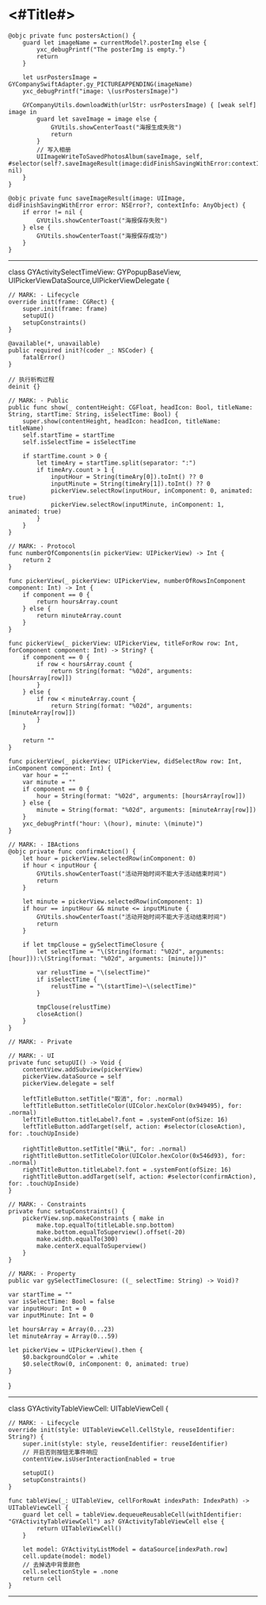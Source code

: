 #  <#Title#>

    @objc private func postersAction() {
        guard let imageName = currentModel?.posterImg else {
            yxc_debugPrintf("The posterImg is empty.")
            return
        }
        
        let usrPostersImage = GYCompanySwiftAdapter.gy_PICTUREAPPENDING(imageName)
        yxc_debugPrintf("image: \(usrPostersImage)")
        
        GYCompanyUtils.downloadWith(urlStr: usrPostersImage) { [weak self] image in
            guard let saveImage = image else {
                GYUtils.showCenterToast("海报生成失败")
                return
            }
            // 写入相册
            UIImageWriteToSavedPhotosAlbum(saveImage, self, #selector(self?.saveImageResult(image:didFinishSavingWithError:contextInfo:)), nil)
        }
    }
    
    @objc private func saveImageResult(image: UIImage, didFinishSavingWithError error: NSError?, contextInfo: AnyObject) {
        if error != nil {
            GYUtils.showCenterToast("海报保存失败")
        } else {
            GYUtils.showCenterToast("海报保存成功")
        }
    }
    
    
---------------------
class GYActivitySelectTimeView: GYPopupBaseView, UIPickerViewDataSource,UIPickerViewDelegate  {
    
    // MARK: - Lifecycle
    override init(frame: CGRect) {
        super.init(frame: frame)
        setupUI()
        setupConstraints()
    }
    
    @available(*, unavailable)
    public required init?(coder _: NSCoder) {
        fatalError()
    }
    
    // 执行析构过程
    deinit {}
    
    // MARK: - Public
    public func show(_ contentHeight: CGFloat, headIcon: Bool, titleName: String, startTime: String, isSelectTime: Bool) {
        super.show(contentHeight, headIcon: headIcon, titleName: titleName)
        self.startTime = startTime
        self.isSelectTime = isSelectTime
        
        if startTime.count > 0 {
            let timeAry = startTime.split(separator: ":")
            if timeAry.count > 1 {
                inputHour = String(timeAry[0]).toInt() ?? 0
                inputMinute = String(timeAry[1]).toInt() ?? 0
                pickerView.selectRow(inputHour, inComponent: 0, animated: true)
                pickerView.selectRow(inputMinute, inComponent: 1, animated: true)
            }
        }
    }
    
    // MARK: - Protocol
    func numberOfComponents(in pickerView: UIPickerView) -> Int {
        return 2
    }

    func pickerView(_ pickerView: UIPickerView, numberOfRowsInComponent component: Int) -> Int {
        if component == 0 {
            return hoursArray.count
        } else {
            return minuteArray.count
        }
    }

    func pickerView(_ pickerView: UIPickerView, titleForRow row: Int, forComponent component: Int) -> String? {
        if component == 0 {
            if row < hoursArray.count {
                return String(format: "%02d", arguments: [hoursArray[row]])
            }
        } else {
            if row < minuteArray.count {
                return String(format: "%02d", arguments: [minuteArray[row]])
            }
        }
        
        return ""
    }
    
    func pickerView(_ pickerView: UIPickerView, didSelectRow row: Int, inComponent component: Int) {
        var hour = ""
        var minute = ""
        if component == 0 {
            hour = String(format: "%02d", arguments: [hoursArray[row]])
        } else {
            minute = String(format: "%02d", arguments: [minuteArray[row]])
        }
        yxc_debugPrintf("hour: \(hour), minute: \(minute)")
    }
    
    // MARK: - IBActions
    @objc private func confirmAction() {
        let hour = pickerView.selectedRow(inComponent: 0)
        if hour < inputHour {
            GYUtils.showCenterToast("活动开始时间不能大于活动结束时间")
            return
        }
        
        let minute = pickerView.selectedRow(inComponent: 1)
        if hour == inputHour && minute <= inputMinute {
            GYUtils.showCenterToast("活动开始时间不能大于活动结束时间")
            return
        }
        
        if let tmpClouse = gySelectTimeClosure {
            let selectTime = "\(String(format: "%02d", arguments: [hour])):\(String(format: "%02d", arguments: [minute]))"
            
            var relustTime = "\(selectTime)"
            if isSelectTime {
                relustTime = "\(startTime)~\(selectTime)"
            }
            
            tmpClouse(relustTime)
            closeAction()
        }
    }
    
    // MARK: - Private
    
    // MARK: - UI
    private func setupUI() -> Void {
        contentView.addSubview(pickerView)
        pickerView.dataSource = self
        pickerView.delegate = self
        
        leftTitleButton.setTitle("取消", for: .normal)
        leftTitleButton.setTitleColor(UIColor.hexColor(0x949495), for: .normal)
        leftTitleButton.titleLabel?.font = .systemFont(ofSize: 16)
        leftTitleButton.addTarget(self, action: #selector(closeAction), for: .touchUpInside)
        
        rightTitleButton.setTitle("确认", for: .normal)
        rightTitleButton.setTitleColor(UIColor.hexColor(0x546d93), for: .normal)
        rightTitleButton.titleLabel?.font = .systemFont(ofSize: 16)
        rightTitleButton.addTarget(self, action: #selector(confirmAction), for: .touchUpInside)
    }
    
    // MARK: - Constraints
    private func setupConstraints() {
        pickerView.snp.makeConstraints { make in
            make.top.equalTo(titleLable.snp.bottom)
            make.bottom.equalToSuperview().offset(-20)
            make.width.equalTo(300)
            make.centerX.equalToSuperview()
        }
    }
    
    // MARK: - Property
    public var gySelectTimeClosure: ((_ selectTime: String) -> Void)?
    
    var startTime = ""
    var isSelectTime: Bool = false
    var inputHour: Int = 0
    var inputMinute: Int = 0
    
    let hoursArray = Array(0...23)
    let minuteArray = Array(0...59)
    
    let pickerView = UIPickerView().then {
        $0.backgroundColor = .white
        $0.selectRow(0, inComponent: 0, animated: true)
    }

}


--------------------------------
class GYActivityTableViewCell: UITableViewCell {
    
    // MARK: - Lifecycle
    override init(style: UITableViewCell.CellStyle, reuseIdentifier: String?) {
        super.init(style: style, reuseIdentifier: reuseIdentifier)
        // 开启否则按钮无事件响应
        contentView.isUserInteractionEnabled = true
        
        setupUI()
        setupConstraints()
    }
    
    func tableView(_: UITableView, cellForRowAt indexPath: IndexPath) -> UITableViewCell {
        guard let cell = tableView.dequeueReusableCell(withIdentifier: "GYActivityTableViewCell") as? GYActivityTableViewCell else {
            return UITableViewCell()
        }
        
        let model: GYActivityListModel = dataSource[indexPath.row]
        cell.update(model: model)
        // 去掉选中背景颜色
        cell.selectionStyle = .none
        return cell
    }
------------------

